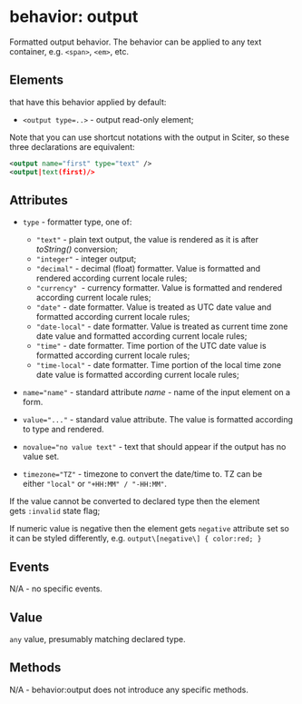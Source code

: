 # behavior: output

Formatted output behavior. The behavior can be applied to any text container, e.g. `<span>`, `<em>`, etc.

## Elements

that have this behavior applied by default:

* `<output type=..>` - output read-only element;

Note that you can use shortcut notations with the output in Sciter, so these three declarations are equivalent:

```XML
<output name="first" type="text" />
<output|text(first)/>
```

## Attributes

* `type` \- formatter type, one of:

  * `"text"` \- plain text output, the value is rendered as it is after *toString()* conversion;
  * `"integer"` \- integer output;
  * `"decimal"` \- decimal (float) formatter. Value is formatted and rendered according current locale rules;
  * `"currency"`  - currency formatter. Value is formatted and rendered according current locale rules;
  * `"date"` \- date formatter. Value is treated as UTC date value and formatted according current locale rules;
  * `"date-local"` \- date formatter. Value is treated as current time zone date value and formatted according current locale rules;
  * `"time"` \- date formatter. Time portion of the UTC date value is formatted according current locale rules;
  * `"time-local"` \- date formatter. Time portion of the local time zone date value is formatted according current locale rules;
  
* `name="name"` \- standard attribute *name* \- name of the input element on a form.
* `value="..."` \- standard value attribute. The value is formatted according to type and rendered.
* `novalue="no value text"` \- text that should appear if the output has no value set.
* `timezone="TZ"` \- timezone to convert the date/time to. TZ can be either `"local"` or `"+HH:MM" / "-HH:MM"`.

If the value cannot be converted to declared type then the element gets `:invalid` state flag;

If numeric value is negative then the element gets `negative` attribute set so it can be styled differently, e.g. `output\[negative\] { color:red; }`

## Events

N/A - no specific events.

## Value

`any` value, presumably matching declared type.

## Methods

N/A - behavior:output does not introduce any specific methods.